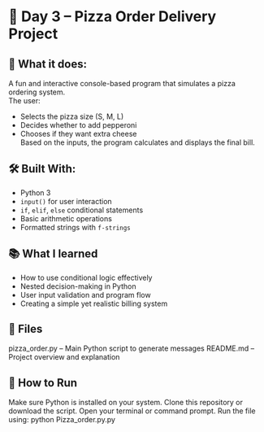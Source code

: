 # 🍕 Day 3 – Pizza Order Delivery Project

## 🧠 What it does:
A fun and interactive console-based program that simulates a pizza ordering system.  
The user:
- Selects the pizza size (S, M, L)
- Decides whether to add pepperoni
- Chooses if they want extra cheese  
Based on the inputs, the program calculates and displays the final bill.

## 🛠 Built With:
- Python 3
- `input()` for user interaction
- `if`, `elif`, `else` conditional statements
- Basic arithmetic operations
- Formatted strings with `f-strings`

## 📚 What I learned
- How to use conditional logic effectively
- Nested decision-making in Python
- User input validation and program flow
- Creating a simple yet realistic billing system
  
## 📁 Files
pizza_order.py – Main Python script to generate messages
README.md – Project overview and explanation

## 🚀 How to Run
Make sure Python is installed on your system.
Clone this repository or download the script.
Open your terminal or command prompt.
Run the file using:
python Pizza_order.py.py


